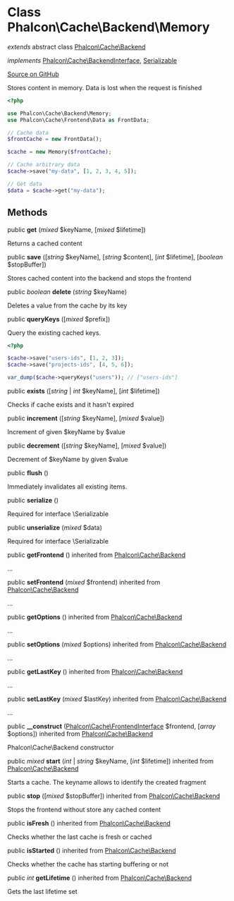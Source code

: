 # Class **Phalcon\\Cache\\Backend\\Memory**

*extends* abstract class [Phalcon\Cache\Backend](/en/3.1.2/api/Phalcon_Cache_Backend)

*implements* [Phalcon\Cache\BackendInterface](/en/3.1.2/api/Phalcon_Cache_BackendInterface), [Serializable](http://php.net/manual/en/class.serializable.php)

<a href="https://github.com/phalcon/cphalcon/blob/master/phalcon/cache/backend/memory.zep" class="btn btn-default btn-sm">Source on GitHub</a>

Stores content in memory. Data is lost when the request is finished

```php
<?php

use Phalcon\Cache\Backend\Memory;
use Phalcon\Cache\Frontend\Data as FrontData;

// Cache data
$frontCache = new FrontData();

$cache = new Memory($frontCache);

// Cache arbitrary data
$cache->save("my-data", [1, 2, 3, 4, 5]);

// Get data
$data = $cache->get("my-data");

```

## Methods
public  **get** (*mixed* $keyName, [*mixed* $lifetime])

Returns a cached content

public  **save** ([*string* $keyName], [*string* $content], [*int* $lifetime], [*boolean* $stopBuffer])

Stores cached content into the backend and stops the frontend

public *boolean* **delete** (*string* $keyName)

Deletes a value from the cache by its key

public  **queryKeys** ([*mixed* $prefix])

Query the existing cached keys.

```php
<?php

$cache->save("users-ids", [1, 2, 3]);
$cache->save("projects-ids", [4, 5, 6]);

var_dump($cache->queryKeys("users")); // ["users-ids"]

```

public  **exists** ([*string* | *int* $keyName], [*int* $lifetime])

Checks if cache exists and it hasn't expired

public  **increment** ([*string* $keyName], [*mixed* $value])

Increment of given $keyName by $value

public  **decrement** ([*string* $keyName], [*mixed* $value])

Decrement of $keyName by given $value

public  **flush** ()

Immediately invalidates all existing items.

public  **serialize** ()

Required for interface \\Serializable

public  **unserialize** (*mixed* $data)

Required for interface \\Serializable

public  **getFrontend** () inherited from [Phalcon\Cache\Backend](/en/3.1.2/api/Phalcon_Cache_Backend)

...

public  **setFrontend** (*mixed* $frontend) inherited from [Phalcon\Cache\Backend](/en/3.1.2/api/Phalcon_Cache_Backend)

...

public  **getOptions** () inherited from [Phalcon\Cache\Backend](/en/3.1.2/api/Phalcon_Cache_Backend)

...

public  **setOptions** (*mixed* $options) inherited from [Phalcon\Cache\Backend](/en/3.1.2/api/Phalcon_Cache_Backend)

...

public  **getLastKey** () inherited from [Phalcon\Cache\Backend](/en/3.1.2/api/Phalcon_Cache_Backend)

...

public  **setLastKey** (*mixed* $lastKey) inherited from [Phalcon\Cache\Backend](/en/3.1.2/api/Phalcon_Cache_Backend)

...

public  **__construct** ([Phalcon\Cache\FrontendInterface](/en/3.1.2/api/Phalcon_Cache_FrontendInterface) $frontend, [*array* $options]) inherited from [Phalcon\Cache\Backend](/en/3.1.2/api/Phalcon_Cache_Backend)

Phalcon\\Cache\\Backend constructor

public *mixed* **start** (*int* | *string* $keyName, [*int* $lifetime]) inherited from [Phalcon\Cache\Backend](/en/3.1.2/api/Phalcon_Cache_Backend)

Starts a cache. The keyname allows to identify the created fragment

public  **stop** ([*mixed* $stopBuffer]) inherited from [Phalcon\Cache\Backend](/en/3.1.2/api/Phalcon_Cache_Backend)

Stops the frontend without store any cached content

public  **isFresh** () inherited from [Phalcon\Cache\Backend](/en/3.1.2/api/Phalcon_Cache_Backend)

Checks whether the last cache is fresh or cached

public  **isStarted** () inherited from [Phalcon\Cache\Backend](/en/3.1.2/api/Phalcon_Cache_Backend)

Checks whether the cache has starting buffering or not

public *int* **getLifetime** () inherited from [Phalcon\Cache\Backend](/en/3.1.2/api/Phalcon_Cache_Backend)

Gets the last lifetime set

